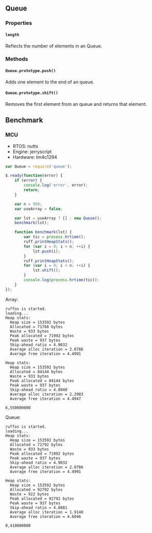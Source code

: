 ## Queue

### Properties

#### `length`

Reflects the number of elements in an Queue.

### Methods

#### `Queue.prototype.push()`

Adds one element to the end of an queue.

#### `Queue.prototype.shift()`

Removes the first element from an queue and returns that element.

## Benchmark

### MCU

- RTOS: nuttx
- Engine: jerryscript
- Hardware: tm4c1294

```javascript
var Queue = require('queue');

$.ready(function(error) {
    if (error) {
        console.log('error', error);
        return;
    }

    var n = 999;
    var useArray = false;

    var lst = useArray ? [] : new Queue();
    benchmark(lst);

    function benchmark(lst) {
        var tic = process.hrtime();
        ruff.printHeapStats();
        for (var i = 0; i < n; ++i) {
            lst.push(i);
        }
        ruff.printHeapStats();
        for (var i = 0; i < n; ++i) {
            lst.shift();
        }
        console.log(process.hrtime(tic));
    }
});
```

Array:

```
ruffos is started.
loading...
Heap stats:
  Heap size = 153592 bytes
  Allocated = 71768 bytes
  Waste = 933 bytes
  Peak allocated = 71992 bytes
  Peak waste = 937 bytes
  Skip-ahead ratio = 4.9032
  Average alloc iteration = 2.0786
  Average free iteration = 4.4991

Heap stats:
  Heap size = 153592 bytes
  Allocated = 84144 bytes
  Waste = 933 bytes
  Peak allocated = 84144 bytes
  Peak waste = 937 bytes
  Skip-ahead ratio = 4.8940
  Average alloc iteration = 2.2903
  Average free iteration = 4.4947

6,550000000
```

Queue:

```
ruffos is started.
loading...
Heap stats:
  Heap size = 153592 bytes
  Allocated = 71792 bytes
  Waste = 933 bytes
  Peak allocated = 71992 bytes
  Peak waste = 937 bytes
  Skip-ahead ratio = 4.9032
  Average alloc iteration = 2.0786
  Average free iteration = 4.4991

Heap stats:
  Heap size = 153592 bytes
  Allocated = 92792 bytes
  Waste = 922 bytes
  Peak allocated = 92792 bytes
  Peak waste = 937 bytes
  Skip-ahead ratio = 4.8881
  Average alloc iteration = 1.9140
  Average free iteration = 4.6046

0,410000000
```
